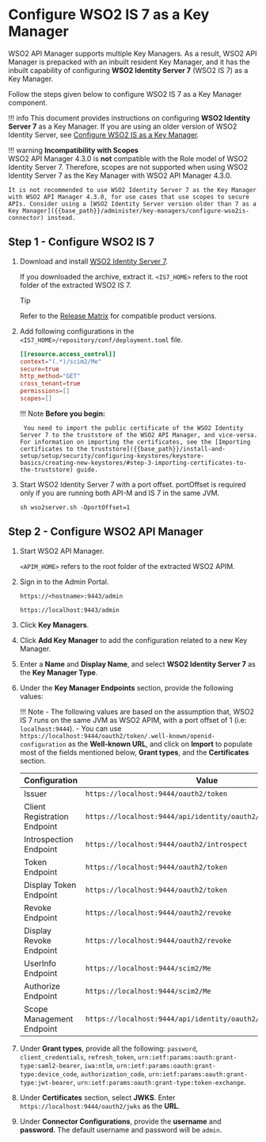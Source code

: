# Configure WSO2 IS 7 as a Key Manager

WSO2 API Manager supports multiple Key Managers. As a result, WSO2 API Manager is prepacked with an inbuilt resident Key Manager, and it has the inbuilt capability of configuring **WSO2 Identity Server 7** (WSO2 IS 7) as a Key Manager.

Follow the steps given below to configure WSO2 IS 7 as a Key Manager component.

!!! info
    This document provides instructions on configuring **WSO2 Identity Server 7** as a Key Manager. If you are using an older version of WSO2 Identity Server, see [Configure WSO2 IS as a Key Manager]({{base_path}}/administer/key-managers/configure-wso2is-connector).

!!! warning
    **Incompatibility with Scopes**  
    WSO2 API Manager 4.3.0 is **not** compatible with the Role model of WSO2 Identity Server 7. Therefore, scopes are not supported when using WSO2 Identity Server 7 as the Key Manager with WSO2 API Manager 4.3.0.

    It is not recommended to use WSO2 Identity Server 7 as the Key Manager with WSO2 API Manager 4.3.0, for use cases that use scopes to secure APIs. Consider using a [WSO2 Identity Server version older than 7 as a Key Manager]({{base_path}}/administer/key-managers/configure-wso2is-connector) instead.

## Step 1 - Configure WSO2 IS 7

1. Download and install [WSO2 Identity Server 7](https://wso2.com/identity-server/).
     
      If you downloaded the archive, extract it.
     `<IS7_HOME>` refers to the root folder of the extracted WSO2 IS 7.
   
      <div class="admonition tip">
      <p class="admonition-title">Tip</p>
      <p>Refer to the <a href="https://wso2.com/products/carbon/release-matrix/">Release Matrix</a> for compatible product versions.</p>
      </div>

2. Add following configurations in the `<IS7_HOME>/repository/conf/deployment.toml` file.

    ```toml 
    [[resource.access_control]]
    context="(.*)/scim2/Me"
    secure=true
    http_method="GET"
    cross_tenant=true
    permissions=[]
    scopes=[]
    ```

    !!! Note
        **Before you begin:**

        You need to import the public certificate of the WSO2 Identity Server 7 to the truststore of the WSO2 API Manager, and vice-versa. For information on importing the certificates, see the [Importing certificates to the truststore]({{base_path}}/install-and-setup/setup/security/configuring-keystores/keystore-basics/creating-new-keystores/#step-3-importing-certificates-to-the-truststore) guide.

3. Start WSO2 Identity Server 7 with a port offset.
   portOffset is required only if you are running both API-M and IS 7 in the same JVM.

      `sh wso2server.sh -DportOffset=1`

## Step 2 - Configure WSO2 API Manager

1. Start WSO2 API Manager.

      `<APIM_HOME>` refers to the root folder of the extracted WSO2 APIM.

2. Sign in to the Admin Portal. 
 
      `https://<hostname>:9443/admin`

      `https://localhost:9443/admin`

3. Click **Key Managers**.

4. Click **Add Key Manager** to add the configuration related to a new Key Manager.

5. Enter a **Name** and **Display Name**, and select **WSO2 Identity Server 7** as the **Key Manager Type**.

6. Under the **Key Manager Endpoints** section, provide the following values:

    !!! Note
        - The following values are based on the assumption that, WSO2 IS 7 runs on the same JVM as WSO2 APIM, with a port offset of 1 (i.e: `localhost:9444`).
        - You can use `https://localhost:9444/oauth2/token/.well-known/openid-configuration` as the **Well-known URL**, and click on **Import** to populate most of the fields mentioned below, **Grant types**, and the **Certificates** section.

    | Configuration | Value |
    | --- | --- |
    | Issuer | `https://localhost:9444/oauth2/token` |
    | Client Registration Endpoint | `https://localhost:9444/api/identity/oauth2/dcr/v1.1/register` |
    | Introspection Endpoint | `https://localhost:9444/oauth2/introspect` |
    | Token Endpoint | `https://localhost:9444/oauth2/token` |
    | Display Token Endpoint | `https://localhost:9444/oauth2/token` |
    | Revoke Endpoint | `https://localhost:9444/oauth2/revoke` |
    | Display Revoke Endpoint | `https://localhost:9444/oauth2/revoke` |
    | UserInfo Endpoint | `https://localhost:9444/scim2/Me` |
    | Authorize Endpoint | `https://localhost:9444/scim2/Me` |
    | Scope Management Endpoint | `https://localhost:9444/api/identity/oauth2/v1.0/scopes` |

7. Under **Grant types**, provide all the following: `password`, `client_credentials`, `refresh_token`, `urn:ietf:params:oauth:grant-type:saml2-bearer`, `iwa:ntlm`, `urn:ietf:params:oauth:grant-type:device_code`, `authorization_code`, `urn:ietf:params:oauth:grant-type:jwt-bearer`, `urn:ietf:params:oauth:grant-type:token-exchange`.
8. Under **Certificates** section, select **JWKS**. Enter `https://localhost:9444/oauth2/jwks` as the **URL**. 
9. Under **Connector Configurations**, provide the **username** and **password**. The default username and password will be `admin`.
